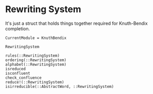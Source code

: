 # Rewriting System

It's just a struct that holds things together required for Knuth-Bendix
completion.

```@meta
CurrentModule = KnuthBendix
```

```@docs
RewritingSystem

rules(::RewritingSystem)
ordering(::RewritingSystem)
alphabet(::RewritingSystem)
isreduced
isconfluent
check_confluence
reduce!(::RewritingSystem)
isirreducible(::AbstractWord, ::RewritingSystem)
```
